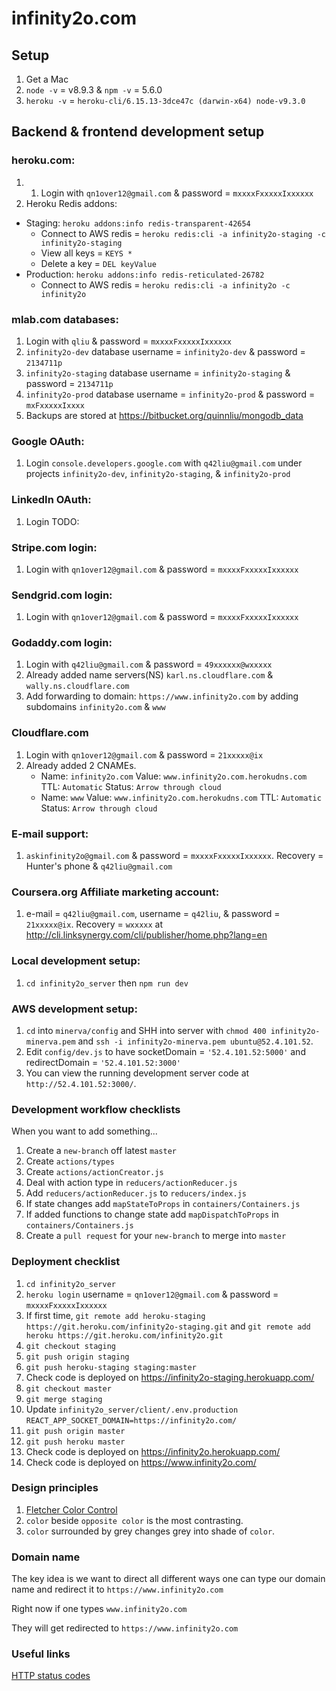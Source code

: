 # infinity2o.com

## Setup

1. Get a Mac
2. `node -v` = v8.9.3 & `npm -v` = 5.6.0
3. `heroku -v` = `heroku-cli/6.15.13-3dce47c (darwin-x64) node-v9.3.0`

## Backend & frontend development setup

### heroku.com:

1.  1. Login with `qn1over12@gmail.com` & password = `mxxxxFxxxxxIxxxxxx`
2. Heroku Redis addons:

* Staging: `heroku addons:info redis-transparent-42654`
    * Connect to AWS redis = `heroku redis:cli -a infinity2o-staging -c infinity2o-staging`
    * View all keys = `KEYS *`
    * Delete a key = `DEL keyValue`
* Production: `heroku addons:info redis-reticulated-26782`
    * Connect to AWS redis = `heroku redis:cli -a infinity2o -c infinity2o`

### mlab.com databases:

1. Login with `qliu` & password = `mxxxxFxxxxxIxxxxxx`
2. `infinity2o-dev` database username = `infinity2o-dev` & password = `2134711p`
3. `infinity2o-staging` database username = `infinity2o-staging` & password = `2134711p`
4. `infinity2o-prod` database username = `infinity2o-prod` & password = `mxFxxxxxIxxxx`
5. Backups are stored at https://bitbucket.org/quinnliu/mongodb_data

### Google OAuth:

1. Login `console.developers.google.com` with `q42liu@gmail.com` under projects
   `infinity2o-dev`, `infinity2o-staging`, & `infinity2o-prod`

### LinkedIn OAuth:

1. Login TODO:

### Stripe.com login:

1. Login with `qn1over12@gmail.com` & password = `mxxxxFxxxxxIxxxxxx`

### Sendgrid.com login:

1. Login with `qn1over12@gmail.com` & password = `mxxxxFxxxxxIxxxxxx`

### Godaddy.com login:

1. Login with `q42liu@gmail.com` & password = `49xxxxxx@wxxxxx`
2. Already added name servers(NS) `karl.ns.cloudflare.com` & `wally.ns.cloudflare.com`
3. Add forwarding to domain: `https://www.infinity2o.com` by adding
   subdomains `infinity2o.com` & `www`

### Cloudflare.com

1. Login with `qn1over12@gmail.com` & password = `21xxxxx@ix`
2. Already added 2 CNAMEs.
    * Name: `infinity2o.com` Value: `www.infinity2o.com.herokudns.com`
      TTL: `Automatic` Status: `Arrow through cloud`
    * Name: `www` Value: `www.infinity2o.com.herokudns.com`
      TTL: `Automatic` Status: `Arrow through cloud`

### E-mail support:

1. `askinfinity2o@gmail.com` & password = `mxxxxFxxxxxIxxxxxx`. Recovery = Hunter's phone & `q42liu@gmail.com`

### Coursera.org Affiliate marketing account:

1. e-mail = `q42liu@gmail.com`, username = `q42liu`, & password = `21xxxxx@ix`. Recovery = `wxxxxx` at http://cli.linksynergy.com/cli/publisher/home.php?lang=en

### Local development setup:

1. `cd infinity2o_server` then `npm run dev`

### AWS development setup:

1. `cd` into `minerva/config` and SHH into server with `chmod 400 infinity2o-minerva.pem` and `ssh -i infinity2o-minerva.pem ubuntu@52.4.101.52`.
2. Edit `config/dev.js` to have socketDomain = `'52.4.101.52:5000'` and redirectDomain = `'52.4.101.52:3000'`
3. You can view the running development server code at `http://52.4.101.52:3000/`.

### Development workflow checklists

When you want to add something...

1. Create a `new-branch` off latest `master`
2. Create `actions/types`
3. Create `actions/actionCreator.js`
4. Deal with action type in `reducers/actionReducer.js`
5. Add `reducers/actionReducer.js` to `reducers/index.js`
6. If state changes add `mapStateToProps` in `containers/Containers.js`
7. If added functions to change state add `mapDispatchToProps` in `containers/Containers.js`
8. Create a `pull request` for your `new-branch` to merge into `master`

### Deployment checklist

1. `cd infinity2o_server`
2. `heroku login` username = `qn1over12@gmail.com` & password = `mxxxxFxxxxxIxxxxxx`
3. If first time, `git remote add heroku-staging https://git.heroku.com/infinity2o-staging.git` and `git remote add heroku https://git.heroku.com/infinity2o.git`
4. `git checkout staging`
5. `git push origin staging`
6. `git push heroku-staging staging:master`
7. Check code is deployed on https://infinity2o-staging.herokuapp.com/
8. `git checkout master`
9. `git merge staging`
10. Update `infinity2o_server/client/.env.production` `REACT_APP_SOCKET_DOMAIN=https://infinity2o.com/`
11. `git push origin master`
12. `git push heroku master`
13. Check code is deployed on https://infinity2o.herokuapp.com/
14. Check code is deployed on https://www.infinity2o.com/

### Design principles

1. [Fletcher Color Control](http://www.barnstonestudios.com/content/COLOUR-CONTROL-by-Frank-Morley-Fletcher.pdf)
2. `color` beside `opposite color` is the most contrasting.
3. `color` surrounded by grey changes grey into shade of `color`.

### Domain name

The key idea is we want to direct all different ways one can type our
domain name and redirect it to `https://www.infinity2o.com`

Right now if one types `www.infinity2o.com`

They will get redirected to `https://www.infinity2o.com`

### Useful links

[HTTP status codes](https://www.w3.org/Protocols/rfc2616/rfc2616-sec10.html)
